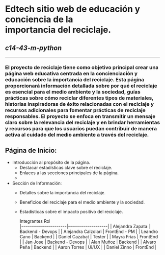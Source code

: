 # Edtech sitio web de educación y conciencia de la importancia del reciclaje.

## *c14-43-m-python*
---
### El proyecto de reciclaje tiene como objetivo principal crear una página web educativa centrada en la concienciación y educación sobre la importancia del reciclaje. Esta página proporcionará información detallada sobre por qué el reciclaje es esencial para el medio ambiente y la sociedad, guías prácticas sobre cómo reciclar diferentes tipos de materiales, historias inspiradoras de éxito relacionadas con el reciclaje y recursos adicionales para fomentar prácticas de reciclaje responsables. El proyecto se enfoca en transmitir un mensaje claro sobre la relevancia del reciclaje y en brindar herramientas y recursos para que los usuarios puedan contribuir de manera activa al cuidado del medio ambiente a través del reciclaje.

## Página de Inicio:

* Introducción al propósito de la página.
  * Destacar estadísticas clave sobre el reciclaje.
  * Enlaces a las secciones principales de la página.
  * 
* Sección de Información:
  * Detalles sobre la importancia del reciclaje.
  * Beneficios del reciclaje para el medio ambiente y la sociedad.
  * Estadísticas sobre el impacto positivo del reciclaje.

    Integrantes                Rol               
|-----------------------|--------------------|
|  Alejandra Zapata     |   Backend - Devops | 
|  Alejandra Calzolari  |   FrontEnd - PM    |
|  Leandro Cano         |   Backend          |
|  Daniel Cazabat       |   Tester           |
|  Mayra Frias          |   FrontEnd         |
|  Jan Jose             |   Backend - Devops |
|  Alan Muñoz           |   Backend          |
|  Alvaro Peña          |   Backend          |
|  Aaron Torres         |   Ui/UX            |
|  Daniel Zinno         |   FrontEnd         |

